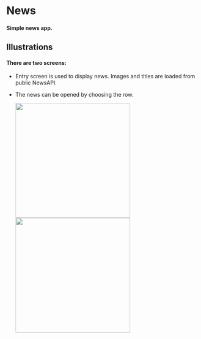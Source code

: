 # News
#### Simple news app.


## Illustrations
#### There are two screens:
- Entry screen is used to display news. Images and titles are loaded from public NewsAPI.
- The news can be opened by choosing the row.

  <img src="https://user-images.githubusercontent.com/31551241/153180861-babc7864-e2ac-40c3-be3a-7e8f0521e109.png" width="300" />
  <img src="https://user-images.githubusercontent.com/31551241/153180897-56c80420-f416-4a9e-b4ab-3eb7c99874c5.png" width="300" /> 

